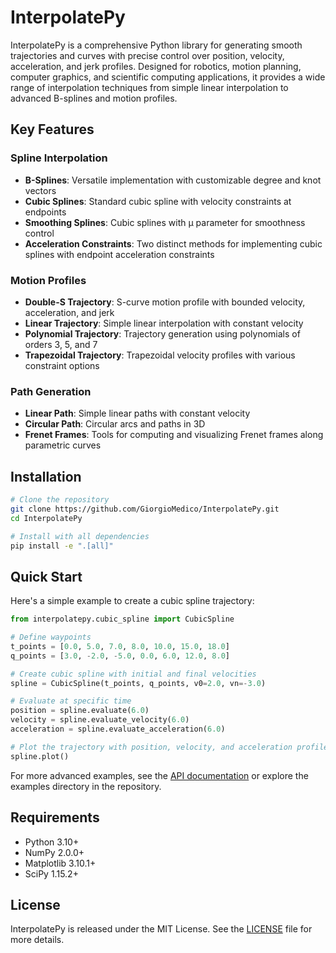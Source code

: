 # InterpolatePy

InterpolatePy is a comprehensive Python library for generating smooth trajectories and curves with precise control over position, velocity, acceleration, and jerk profiles. Designed for robotics, motion planning, computer graphics, and scientific computing applications, it provides a wide range of interpolation techniques from simple linear interpolation to advanced B-splines and motion profiles.

## Key Features

### Spline Interpolation

- **B-Splines**: Versatile implementation with customizable degree and knot vectors
- **Cubic Splines**: Standard cubic spline with velocity constraints at endpoints
- **Smoothing Splines**: Cubic splines with μ parameter for smoothness control
- **Acceleration Constraints**: Two distinct methods for implementing cubic splines with endpoint acceleration constraints

### Motion Profiles

- **Double-S Trajectory**: S-curve motion profile with bounded velocity, acceleration, and jerk
- **Linear Trajectory**: Simple linear interpolation with constant velocity
- **Polynomial Trajectory**: Trajectory generation using polynomials of orders 3, 5, and 7
- **Trapezoidal Trajectory**: Trapezoidal velocity profiles with various constraint options

### Path Generation

- **Linear Path**: Simple linear paths with constant velocity
- **Circular Path**: Circular arcs and paths in 3D
- **Frenet Frames**: Tools for computing and visualizing Frenet frames along parametric curves

## Installation

```bash
# Clone the repository
git clone https://github.com/GiorgioMedico/InterpolatePy.git
cd InterpolatePy

# Install with all dependencies
pip install -e ".[all]"
```

## Quick Start

Here's a simple example to create a cubic spline trajectory:

```python
from interpolatepy.cubic_spline import CubicSpline

# Define waypoints
t_points = [0.0, 5.0, 7.0, 8.0, 10.0, 15.0, 18.0]
q_points = [3.0, -2.0, -5.0, 0.0, 6.0, 12.0, 8.0]

# Create cubic spline with initial and final velocities
spline = CubicSpline(t_points, q_points, v0=2.0, vn=-3.0)

# Evaluate at specific time
position = spline.evaluate(6.0)
velocity = spline.evaluate_velocity(6.0)
acceleration = spline.evaluate_acceleration(6.0)

# Plot the trajectory with position, velocity, and acceleration profiles
spline.plot()
```

For more advanced examples, see the [API documentation](api.md) or explore the examples directory in the repository.

## Requirements

- Python 3.10+
- NumPy 2.0.0+
- Matplotlib 3.10.1+
- SciPy 1.15.2+

## License

InterpolatePy is released under the MIT License. See the [LICENSE](https://github.com/GiorgioMedico/InterpolatePy/blob/main/LICENSE) file for more details.
